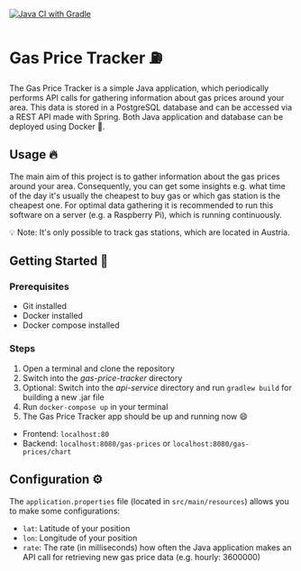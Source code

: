 [![Java CI with Gradle](https://github.com/felix-steiner/gas-price-tracker/actions/workflows/gradle.yml/badge.svg)](https://github.com/felix-steiner/gas-price-tracker/actions/workflows/gradle.yml)
# Gas Price Tracker ⛽
The Gas Price Tracker is a simple Java application, which periodically performs API calls for gathering information about gas prices around your area. This data is stored in a PostgreSQL database and can be accessed via a REST API made with Spring. Both Java application and database can be deployed using Docker 🐳.

## Usage 🔥
The main aim of this project is to gather information about the gas prices around your area. Consequently, you can get some insights e.g. what time of the day it's usually the cheapest to buy gas or which gas station is the cheapest one. For optimal data gathering it is recommended to run this software on a server (e.g. a Raspberry Pi), which is running continuously.

💡 Note: It's only possible to track gas stations, which are located in Austria.

## Getting Started 🚀
### Prerequisites
- Git installed
- Docker installed
- Docker compose installed

### Steps
1. Open a terminal and clone the repository
2. Switch into the _gas-price-tracker_ directory
3. Optional: Switch into the _api-service_ directory and run `gradlew build` for building a new .jar file
4. Run `docker-compose up` in your terminal
5. The Gas Price Tracker app should be up and running now 😄

- Frontend: `localhost:80`
- Backend: `localhost:8080/gas-prices` or `localhost:8080/gas-prices/chart`

## Configuration ⚙
The `application.properties` file (located in `src/main/resources`) allows you to make some configurations:
- `lat`: Latitude of your position
- `lon`: Longitude of your position
- `rate`: The rate (in milliseconds) how often the Java application makes an API call for retrieving new gas price data (e.g. hourly: 3600000)
